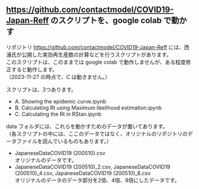 ## https://github.com/contactmodel/COVID19-Japan-Reff のスクリプトを、google colab で動かす
リポジトリ https://github.com/contactmodel/COVID19-Japan-Reff には、西浦氏が公開した実効再生産数の計算などを行うスクリプトがあります。  
このスクリプトは、このままでは google colab で動作しませんが、ある程度修正すると動作します。  
（2023-11-27 の時点で、C は動きません。）

スクリプトは、3つあります。
- A. Showing the epidemic curve.ipynb
- B. Calculating Rt using Maximum likelihood estimation.ipynb  
- C. Calculating the Rt in RStan.ipynb

data フォルダには、これらを動かすためのデータが置いてあります。<br>
（各スクリプトの中には、ここのデータではなく、オリジナルのリポジトリのデータファイルを読んでいるものもあります。）
- JapaneseDataCOVID19 (200510).csv<br>
オリジナルのデータです。
- JapaneseDataCOVID19 (200510)_2.csv, JapaneseDataCOVID19 (200510)_4.csv, JapaneseDataCOVID19 (200510)_8.csv<br>
オリジナルのデータのデータ部分を2倍、4倍、8倍にしたデータです。

